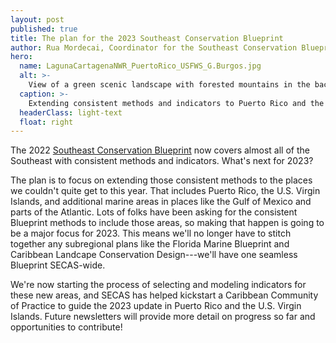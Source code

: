 ```yaml
---
layout: post
published: true
title: The plan for the 2023 Southeast Conservation Blueprint
author: Rua Mordecai, Coordinator for the Southeast Conservation Blueprint
hero:
  name: LagunaCartagenaNWR_PuertoRico_USFWS_G.Burgos.jpg
  alt: >-
    View of a green scenic landscape with forested mountains in the background and a lagoon in the foreground.
  caption: >-
    Extending consistent methods and indicators to Puerto Rico and the U.S. Virgin Islands will be a major focus of the 2023 Blueprint update. Photo of Laguna Cartagena National Wildlife Refuge in Puerto Rico by G. Burgos, U.S. Fish and Wildlife Service.
  headerClass: light-text
  float: right
---
```

The 2022 [Southeast Conservation Blueprint](https://secassoutheast.org/blueprint) now covers almost all of the Southeast with consistent methods and indicators. What's next for 2023? 

The plan is to focus on extending those consistent methods to the places we couldn't quite get to this year. That includes Puerto Rico, the U.S. Virgin Islands, and additional marine areas in places like the Gulf of Mexico and parts of the Atlantic. Lots of folks have been asking for the consistent Blueprint methods to include those areas, so making that happen is going to be a major focus for 2023.<!--more--> This means we'll no longer have to stitch together any subregional plans like the Florida Marine Blueprint and Caribbean Landcape Conservation Design---we'll have one seamless Blueprint SECAS-wide.

We're now starting the process of selecting and modeling indicators for these new areas, and SECAS has helped kickstart a Caribbean Community of Practice to guide the 2023 update in Puerto Rico and the U.S. Virgin Islands. Future newsletters will provide more detail on progress so far and opportunities to contribute!
